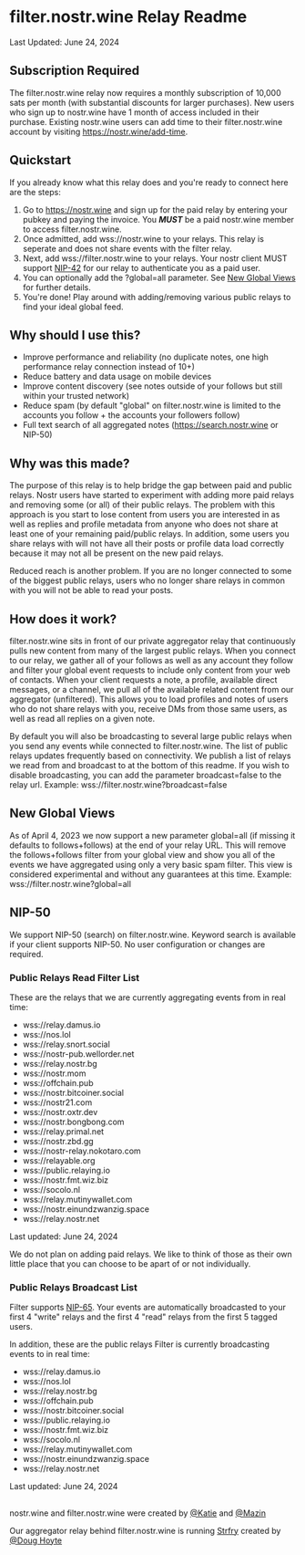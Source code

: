 # filter.nostr.wine Relay Readme
Last Updated: June 24, 2024


## Subscription Required

The filter.nostr.wine relay now requires a monthly subscription of 10,000 sats per month (with substantial discounts for larger purchases). New users who sign up to nostr.wine have 1 month of access included in their purchase. Existing nostr.wine users can add time to their filter.nostr.wine account by visiting https://nostr.wine/add-time.

## Quickstart

If you already know what this relay does and you're ready to connect here are the steps:

1. Go to https://nostr.wine and sign up for the paid relay by entering your pubkey and paying the invoice. You ***MUST*** be a paid nostr.wine member to access filter.nostr.wine. 
2. Once admitted, add wss://nostr.wine to your relays. This relay is seperate and does not share events with the filter relay.
3. Next, add wss://filter.nostr.wine to your relays. Your nostr client MUST support [NIP-42](https://github.com/nostr-protocol/nips/blob/master/42.md) for our relay to authenticate you as a paid user.
4. You can optionally add the ?global=all parameter. See [New Global Views](#new-global-views) for further details.
4. You're done! Play around with adding/removing various public relays to find your ideal global feed.

## Why should I use this?

- Improve performance and reliability (no duplicate notes, one high performance relay connection instead of 10+)
- Reduce battery and data usage on mobile devices
- Improve content discovery (see notes outside of your follows but still within your trusted network)
- Reduce spam (by default "global" on filter.nostr.wine is limited to the accounts you follow + the accounts your followers follow)
- Full text search of all aggregated notes (https://search.nostr.wine or NIP-50)

## Why was this made?

The purpose of this relay is to help bridge the gap between paid and public relays. Nostr users have started to experiment with adding more paid relays and removing some (or all) of their public relays. The problem with this approach is you start to lose content from users you are interested in as well as replies and profile metadata from anyone who does not share at least one of your remaining paid/public relays. In addition, some users you share relays with will not have all their posts or profile data load correctly because it may not all be present on the new paid relays. 

Reduced reach is another problem. If you are no longer connected to some of the biggest public relays, users who no longer share relays in common with you will not be able to read your posts. 

## How does it work?

filter.nostr.wine sits in front of our private aggregator relay that continuously pulls new content from many of the largest public relays. When you connect to our relay, we gather all of your follows as well as any account they follow and filter your global event requests to include only content from your web of contacts. When your client requests a note, a profile, available direct messages, or a channel, we pull all of the available related content from our aggregator (unfiltered). This allows you to load profiles and notes of users who do not share relays with you, receive DMs from those same users, as well as read all replies on a given note.

By default you will also be broadcasting to several large public relays when you send any events while connected to filter.nostr.wine. The list of public relays updates frequently based on connectivity. We publish a list of relays we read from and broadcast to at the bottom of this readme. If you wish to disable broadcasting, you can add the parameter broadcast=false to the relay url. Example: wss://filter.nostr.wine?broadcast=false

## New Global Views

As of April 4, 2023 we now support a new parameter global=all (if missing it defaults to follows+follows) at the end of your relay URL. This will remove the follows+follows filter from your global view and show you all of the events we have aggregated using only a very basic spam filter. This view is considered experimental and without any guarantees at this time. Example: wss://filter.nostr.wine?global=all

## NIP-50

We support NIP-50 (search) on filter.nostr.wine. Keyword search is available if your client supports NIP-50. No user configuration or changes are required.

### Public Relays Read Filter List

These are the relays that we are currently aggregating events from in real time:

- wss://relay.damus.io
- wss://nos.lol
- wss://relay.snort.social
- wss://nostr-pub.wellorder.net
- wss://relay.nostr.bg
- wss://nostr.mom
- wss://offchain.pub
- wss://nostr.bitcoiner.social
- wss://nostr21.com
- wss://nostr.oxtr.dev
- wss://nostr.bongbong.com
- wss://relay.primal.net
- wss://nostr.zbd.gg
- wss://nostr-relay.nokotaro.com
- wss://relayable.org
- wss://public.relaying.io
- wss://nostr.fmt.wiz.biz
- wss://socolo.nl
- wss://relay.mutinywallet.com
- wss://nostr.einundzwanzig.space
- wss://relay.nostr.net

Last updated: June 24, 2024

We do not plan on adding paid relays. We like to think of those as their own little place that you can choose to be apart of or not individually. 

### Public Relays Broadcast List

Filter supports [NIP-65](https://github.com/nostr-protocol/nips/blob/master/65.md). Your events are automatically broadcasted to your first 4 "write" relays and the first 4 "read" relays from the first 5 tagged users. 

In addition, these are the public relays Filter is currently broadcasting events to in real time:

- wss://relay.damus.io
- wss://nos.lol
- wss://relay.nostr.bg
- wss://offchain.pub
- wss://nostr.bitcoiner.social
- wss://public.relaying.io
- wss://nostr.fmt.wiz.biz
- wss://socolo.nl
- wss://relay.mutinywallet.com
- wss://nostr.einundzwanzig.space
- wss://relay.nostr.net

Last updated: June 24, 2024

##

nostr.wine and filter.nostr.wine were created by [@Katie](https://njump.nostr.wine/katieannbaker.com) and [@Mazin](https://njump.nostr.wine/mazinkhoury.com)

Our aggregator relay behind filter.nostr.wine is running [Strfry](https://github.com/hoytech/strfry) created by [@Doug Hoyte](https://njump.nostr.wine/doug@hoytech.com)
